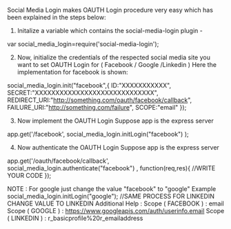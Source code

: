 Social Media Login makes OAUTH Login procedure very easy which has been explained in the steps below:

1. Initalize a variable which contains the social-media-login plugin - 

var social_media_login=require('social-media-login');

2. Now, initialize the credentials of the respected social media site you want to set OAUTH Login for ( Facebook / Google /Linkedin )
Here the implementation for facebook is shown:

social_media_login.init("facebook",{
	ID:"XXXXXXXXXXX",
	SECRET:"XXXXXXXXXXXXXXXXXXXXXXXXXXXXX",
	REDIRECT_URI:"http://something.com/oauth/facebook/callback",
	FAILURE_URI:"http://something.com/failure",
	SCOPE:"email"
});

3. Now implement the OAUTH Login
Suppose app is the express server

app.get('/facebook', social_media_login.initLogin("facebook") );

4. Now authenticate the OAUTH Login
Suppose app is the express server

app.get('/oauth/facebook/callback', social_media_login.authenticate("facebook") , function(req,res){
    //WRITE YOUR CODE
});

NOTE : For google just change the value "facebook" to "google"
Example social_media_login.initLogin("google"); //SAME PROCESS FOR LINKEDIN CHANGE VALUE TO LINKEDIN
Additional Help : 
Scope ( FACEBOOK ) : email
Scope ( GOOGLE ) : https://www.googleapis.com/auth/userinfo.email
Scope ( LINKEDIN ) : r_basicprofile%20r_emailaddress




